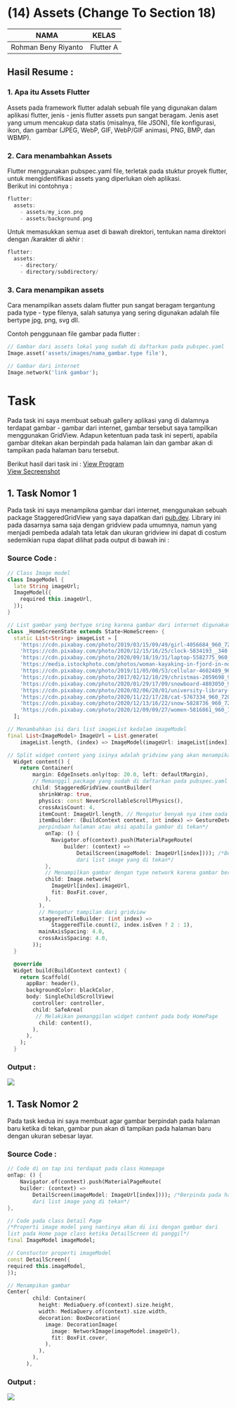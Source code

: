 # (14) Assets (Change To Section 18)
| NAMA |  KELAS
|--|--|
| Rohman Beny Riyanto  |  Flutter A

## Hasil Resume :

### 1. Apa itu Assets Flutter
Assets pada framework flutter adalah sebuah file yang digunakan dalam aplikasi flutter, jenis - jenis flutter assets pun sangat beragam. Jenis aset yang umum mencakup data statis (misalnya, file JSON), file konfigurasi, ikon, dan gambar (JPEG, WebP, GIF, WebP/GIF animasi, PNG, BMP, dan WBMP).

### 2. Cara menambahkan Assets
Flutter menggunakan pubspec.yaml file, terletak pada stuktur proyek flutter, untuk mengidentifikasi assets yang diperlukan oleh aplikasi.<br>
Berikut ini contohnya :

```dart
flutter:
  assets:
    - assets/my_icon.png
    - assets/background.png
```

Untuk memasukkan semua aset di bawah direktori, tentukan nama direktori dengan /karakter di akhir :

```dart
flutter:
  assets:
    - directory/
    - directory/subdirectory/
```

### 3. Cara menampikan assets
Cara menampilkan assets dalam flutter pun sangat beragam tergantung pada type - type filenya, salah satunya yang sering digunakan adalah file bertype jpg, png, svg dll.

Contoh penggunaan file gambar pada flutter : 

```dart
// Gambar dari assets lokal yang sudah di daftarkan pada pubspec.yaml
Image.asset('assets/images/nama_gambar.type file'),

// Gambar dari internet
Image.network('link gambar');
```

# Task 
Pada task ini saya membuat sebuah gallery aplikasi yang di dalamnya terdapat gambar - gambar dari internet, gambar tersebut saya tampilkan menggunakan GridView. Adapun ketentuan pada task ini seperti, apabila gambar ditekan akan berpindah pada halaman lain dan gambar akan di tampikan pada halaman baru tersebut.

Berikut hasil dari task ini :
[View Program](https://github.com/RohmanBenyRiyanto/flutter_rohman-beny-riyanto/tree/main/15_Assets(Changed%20to%2018)/praktikum/praktikum_15)<br>
[View Secreenshot](https://github.com/RohmanBenyRiyanto/flutter_rohman-beny-riyanto/tree/main/15_Assets(Changed%20to%2018)/screenshot)

## 1. Task Nomor 1
Pada task ini saya menampikna gambar dari internet, menggunakan sebuah package StaggeredGridView yang saya dapatkan dari [pub.dev](https://pub.dev). Library ini pada dasarnya sama saja dengan gridview pada umumnya, namun yang menjadi pembeda adalah tata letak dan ukuran gridview ini dapat di costum sedemikian rupa dapat dilihat pada output di bawah ini :

### Source Code :
```dart
// Class Image model
class ImageModel {
  late String imageUrl;
  ImageModel({
    required this.imageUrl,
  });
}

// List gambar yang bertype sring karena gambar dari internet digunakan menggunakan link
class _HomeScreenState extends State<HomeScreen> {
  static List<String> imageList = [
    'https://cdn.pixabay.com/photo/2019/03/15/09/49/girl-4056684_960_720.jpg',
    'https://cdn.pixabay.com/photo/2020/12/15/16/25/clock-5834193__340.jpg',
    'https://cdn.pixabay.com/photo/2020/09/18/19/31/laptop-5582775_960_720.jpg',
    'https://media.istockphoto.com/photos/woman-kayaking-in-fjord-in-norway-picture-id1059380230?b=1&k=6&m=1059380230&s=170667a&w=0&h=kA_A_XrhZJjw2bo5jIJ7089-VktFK0h0I4OWDqaac0c=',
    'https://cdn.pixabay.com/photo/2019/11/05/00/53/cellular-4602489_960_720.jpg',
    'https://cdn.pixabay.com/photo/2017/02/12/10/29/christmas-2059698_960_720.jpg',
    'https://cdn.pixabay.com/photo/2020/01/29/17/09/snowboard-4803050_960_720.jpg',
    'https://cdn.pixabay.com/photo/2020/02/06/20/01/university-library-4825366_960_720.jpg',
    'https://cdn.pixabay.com/photo/2020/11/22/17/28/cat-5767334_960_720.jpg',
    'https://cdn.pixabay.com/photo/2020/12/13/16/22/snow-5828736_960_720.jpg',
    'https://cdn.pixabay.com/photo/2020/12/09/09/27/women-5816861_960_720.jpg',
  ];

// Menambahkan isi dari list imageList kedalam imageModel
final List<ImageModel> ImageUrl = List.generate(
    imageList.length, (index) => ImageModel(imageUrl: imageList[index]));

// Split widget content yang isinya adalah gridview yang akan menampikan gambar dari list di atas
  Widget content() {
    return Container(
        margin: EdgeInsets.only(top: 20.0, left: defaultMargin),
        // Memanggil package yang sudah di daftarkan pada pubspec.yaml
        child: StaggeredGridView.countBuilder(
          shrinkWrap: true,
          physics: const NeverScrollableScrollPhysics(),
          crossAxisCount: 4,
          itemCount: ImageUrl.length, // Mengatur benyak nya item oada gridview sesuai dengan item pada list
          itemBuilder: (BuildContext context, int index) => GestureDetector( /*Gestur decetor untuk melakukan
          perpindaan halaman atau aksi apabila gambar di tekan*/
            onTap: () {
              Navigator.of(context).push(MaterialPageRoute(
                  builder: (context) =>
                      DetailScreen(imageModel: ImageUrl[index]))); /*Berpinda pada halaman baru membawa data
                      dari list image yang di tekan*/
            },
            // Menampilkan gambar dengan type network karena gambar berupa link
            child: Image.network(
              ImageUrl[index].imageUrl,
              fit: BoxFit.cover,
            ),
          ),
          // Mengatur tampilan dari gridview
          staggeredTileBuilder: (int index) =>
              StaggeredTile.count(2, index.isEven ? 2 : 1),
          mainAxisSpacing: 4.0,
          crossAxisSpacing: 4.0,
        ));
  }

  @override
  Widget build(BuildContext context) {
    return Scaffold(
      appBar: header(),
      backgroundColor: blackColor,
      body: SingleChildScrollView(
        controller: controller,
        child: SafeArea(
         // Melakikan pemanggilan widget content pada body HomePage
          child: content(),
        ),
      ),
    );
  }
```

### Output :
![](https://raw.githubusercontent.com/RohmanBenyRiyanto/flutter_rohman-beny-riyanto/main/15_Assets(Changed%20to%2018)/screenshot/Home%20Page.jpg?token=GHSAT0AAAAAABRYPG72JYBHNP7ROXGAWOR4YSIKIRQ)

## 1. Task Nomor 2
Pada task kedua ini saya membuat agar gambar berpindah pada halaman baru ketika di tekan, gambar pun akan di tampikan pada halaman baru dengan ukuran sebesar layar.

### Source Code :
```dart
// Code di on tap ini terdapat pada class Homepage
onTap: () {
    Navigator.of(context).push(MaterialPageRoute(
    builder: (context) =>
        DetailScreen(imageModel: ImageUrl[index]))); /*Berpinda pada halaman baru membawa data
        dari list image yang di tekan*/
},

// Code pada class Detail Page
/*Properti image model yang nantinya akan di isi dengan gambar dari
list pada Home page class ketika DetailScreen di panggil*/
final ImageModel imageModel;

// Constuctor properti imageModel
const DetailScreen({
required this.imageModel,
});

// Menampikan gambar
Center(
        child: Container(
          height: MediaQuery.of(context).size.height,
          width: MediaQuery.of(context).size.width,
          decoration: BoxDecoration(
            image: DecorationImage(
              image: NetworkImage(imageModel.imageUrl),
              fit: BoxFit.cover,
            ),
          ),
        ),
      ),
```

### Output :
![](https://github.com/RohmanBenyRiyanto/flutter_rohman-beny-riyanto/blob/main/15_Assets(Changed%20to%2018)/screenshot/Detail%20Page.jpg)